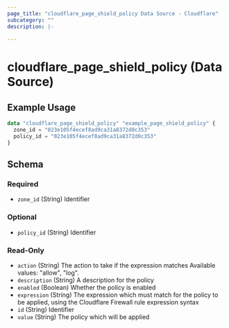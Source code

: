 ```yaml
---
page_title: "cloudflare_page_shield_policy Data Source - Cloudflare"
subcategory: ""
description: |-
  
---
```


# cloudflare_page_shield_policy (Data Source)



## Example Usage

```terraform
data "cloudflare_page_shield_policy" "example_page_shield_policy" {
  zone_id = "023e105f4ecef8ad9ca31a8372d0c353"
  policy_id = "023e105f4ecef8ad9ca31a8372d0c353"
}
```

<!-- schema generated by tfplugindocs -->
## Schema

### Required

- `zone_id` (String) Identifier

### Optional

- `policy_id` (String) Identifier

### Read-Only

- `action` (String) The action to take if the expression matches
Available values: "allow", "log".
- `description` (String) A description for the policy
- `enabled` (Boolean) Whether the policy is enabled
- `expression` (String) The expression which must match for the policy to be applied, using the Cloudflare Firewall rule expression syntax
- `id` (String) Identifier
- `value` (String) The policy which will be applied


